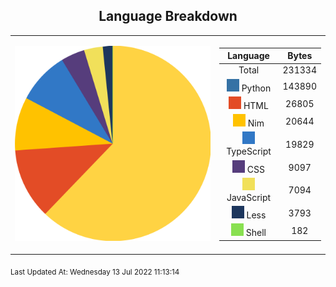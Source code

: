 <span align="center">

## Language Breakdown

</span>

<foreignObject>
<body xmlns="http://www.w3.org/1999/xhtml">
<table align="center">
<tr>
<td>

![Pie Chart](./assets/pie_chart.svg "Pie Chart detailing languages used")
</td>
<td>

|Language|Bytes|
|:-:|:-:|
|Total|231334
![Python](./assets/Python.svg) Python|143890|
![HTML](./assets/HTML.svg) HTML|26805|
![Nim](./assets/Nim.svg) Nim|20644|
![TypeScript](./assets/TypeScript.svg) TypeScript|19829|
![CSS](./assets/CSS.svg) CSS|9097|
![JavaScript](./assets/JavaScript.svg) JavaScript|7094|
![Less](./assets/Less.svg) Less|3793|
![Shell](./assets/Shell.svg) Shell|182|
</td>
</tr>
</table>
</body>
</foreignObject>

<sub>
Last Updated At:
Wednesday 13 Jul 2022 11:13:14</sub>
